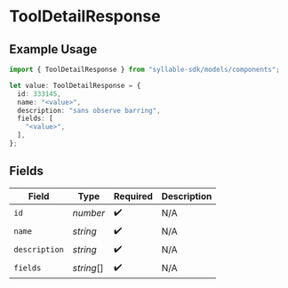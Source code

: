 # ToolDetailResponse

## Example Usage

```typescript
import { ToolDetailResponse } from "syllable-sdk/models/components";

let value: ToolDetailResponse = {
  id: 333145,
  name: "<value>",
  description: "sans observe barring",
  fields: [
    "<value>",
  ],
};
```

## Fields

| Field              | Type               | Required           | Description        |
| ------------------ | ------------------ | ------------------ | ------------------ |
| `id`               | *number*           | :heavy_check_mark: | N/A                |
| `name`             | *string*           | :heavy_check_mark: | N/A                |
| `description`      | *string*           | :heavy_check_mark: | N/A                |
| `fields`           | *string*[]         | :heavy_check_mark: | N/A                |